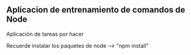 ## Aplicacion de entrenamiento de comandos de Node

Aplicación de tareas por hacer

Recuerde instalar los paquetes de node --> "npm install"